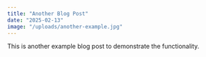 ```yaml
---
title: "Another Blog Post"
date: "2025-02-13"
image: "/uploads/another-example.jpg"
---
```


This is another example blog post to demonstrate the functionality.